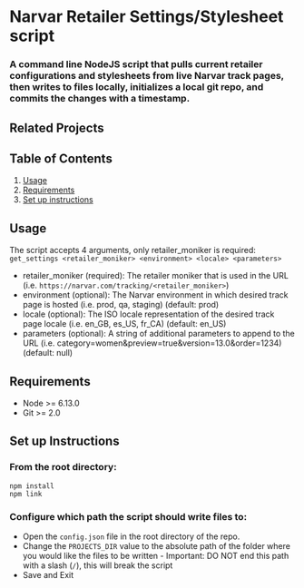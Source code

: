 # Narvar Retailer Settings/Stylesheet script

### A command line NodeJS script that pulls current retailer configurations and stylesheets from live Narvar track pages, then writes to files locally, initializes a local git repo, and commits the changes with a timestamp.

## Related Projects

  <!-- - https://github.com/Vacationly/photos -->
  <!-- - https://github.com/Vacationly/reviews -->
  <!-- - https://github.com/Vacationly/listing-details -->

## Table of Contents

1. [Usage](#Usage)
1. [Requirements](#requirements)
1. [Set up instructions](#SetupInstructions)

## Usage

The script accepts 4 arguments, only retailer_moniker is required: `get_settings <retailer_moniker> <environment> <locale> <parameters>`

- retailer_moniker (required): The retailer moniker that is used in the URL (i.e. `https://narvar.com/tracking/<retailer_moniker>`)
- environment (optional): The Narvar environment in which desired track page is hosted (i.e. prod, qa, staging) (default: prod)
- locale (optional): The ISO locale representation of the desired track page locale (i.e. en_GB, es_US, fr_CA) (default: en_US)
- parameters (optional): A string of additional parameters to append to the URL (i.e. category=women&preview=true&version=13.0&order=1234) (default: null)

## Requirements

- Node >= 6.13.0
- Git >= 2.0

## Set up Instructions

### From the root directory:

```
npm install
npm link
```

### Configure which path the script should write files to:

- Open the `config.json` file in the root directory of the repo.
- Change the `PROJECTS_DIR` value to the absolute path of the folder where you would like the files to be written - Important: DO NOT end this path with a slash (`/`), this will break the script
- Save and Exit
